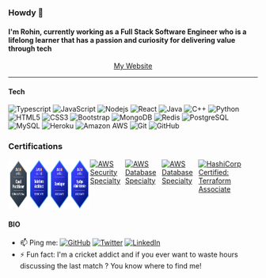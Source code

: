### Howdy 👋

#### I'm Rohin, currently working as a Full Stack Software Engineer who is a lifelong learner that has a passion and curiosity for delivering value through tech

<p align="center">
 <a href="https://rohinchopra.com">My Website<a/>
</p>
<hr/>

#### Tech

![Typescript](https://img.shields.io/badge/-TypeScript-black?style=flat-square&logo=typescript)
![JavaScript](https://img.shields.io/badge/-JavaScript-black?style=flat-square&logo=javascript)
![Nodejs](https://img.shields.io/badge/-Nodejs-black?style=flat-square&logo=Node.js)
![React](https://img.shields.io/badge/-React-black?style=flat-square&logo=react)
![Java](https://img.shields.io/badge/-java-E34A86?style=flat-square&logo=java)
![C++](https://img.shields.io/badge/-C++-00599C?style=flat-square&logo=c)
![Python](https://img.shields.io/badge/-Python-black?style=flat-square&logo=Python)
![HTML5](https://img.shields.io/badge/-HTML5-E34F26?style=flat-square&logo=html5&logoColor=white)
![CSS3](https://img.shields.io/badge/-CSS3-1572B6?style=flat-square&logo=css3)
![Bootstrap](https://img.shields.io/badge/-Bootstrap-563D7C?style=flat-square&logo=bootstrap)
![MongoDB](https://img.shields.io/badge/-MongoDB-black?style=flat-square&logo=mongodb)
![Redis](https://img.shields.io/badge/-Redis-black?style=flat-square&logo=Redis)
![PostgreSQL](https://img.shields.io/badge/-PostgreSQL-336791?style=flat-square&logo=postgresql)
![MySQL](https://img.shields.io/badge/-MySQL-black?style=flat-square&logo=mysql)
![Heroku](https://img.shields.io/badge/-Heroku-430098?style=flat-square&logo=heroku)
![Amazon AWS](https://img.shields.io/badge/Amazon%20AWS-232F3E?style=flat-square&logo=amazon-aws)
![Git](https://img.shields.io/badge/-Git-black?style=flat-square&logo=git)
![GitHub](https://img.shields.io/badge/-GitHub-181717?style=flat-square&logo=github)

### Certifications

<div style="display:flex">
 <a href="https://www.credly.com/badges/0de86e9f-7c45-4742-9e19-a2ea96146e8b/public_url" target="_blank" rel="noopener noreferrer">
  <img src="https://github.com/Rohin1212/Rohin1212/blob/main/aws-certified-cloud-practitioner.png?raw=true" width="100" height="100" alt="AWS
  Certified Cloud Practitioner">
 </a>
 <a href="https://www.credly.com/badges/2ec87625-d619-4406-9ba9-d0e9af970762/public_url" target="_blank" rel="noopener noreferrer">
   <img src="https://github.com/Rohin1212/Rohin1212/blob/main/aws-certified-solutions-architect-associate.png?raw=true" width="100"
       height="100" alt="AWS Certified Solutions Architect Associate">
 </a>
 <a href="https://www.credly.com/badges/63f3393b-c671-41a1-a82c-37dc922cded4/public_url" target="_blank" rel="noopener noreferrer">
   <img src="https://github.com/Rohin1212/Rohin1212/blob/main/aws-certified-developer-associate.png?raw=true" width="100" height="100"
       alt="AWS Certified Developer Associate">
 </a>
 <a href="https://www.credly.com/badges/63f3393b-c671-41a1-a82c-37dc922cded4/public_url" target="_blank" rel="noopener noreferrer">
   <img src="https://github.com/Rohin1212/Rohin1212/blob/main/aws-certified-sysops-administrator-associate.png?raw=true" width="100" height="100"
       alt="AWS SysOps Administrator Associate">
 </a>
  <a href="https://www.credly.com/badges/87c34aa0-073c-49b6-8864-52d86b783ecd/public_url" target="_blank" rel="noopener noreferrer">
   <img src="https://github.com/Rohin1212/Rohin1212/blob/main/aws-certified-security-specialty.png?raw=true" width="100" height="100"
       alt="AWS Security Specialty">
 </a>
 </a>
  <a href="https://www.credly.com/badges/9ff1badd-38a1-4e66-816d-91a7f7865a91/public_url" target="_blank" rel="noopener noreferrer">
   <img src="https://github.com/Rohin1212/Rohin1212/blob/main/aws-certified-database-specialty.png?raw=true" width="100" height="100"
       alt="AWS Database Specialty">
 </a>
 <a href="https://www.credly.com/badges/b86199bb-6f5b-4825-b0d5-3726cf8284ec/public_url" target="_blank" rel="noopener noreferrer">
   <img src="https://github.com/Rohin1212/Rohin1212/blob/main/aws-certified-solutions-architect-professional.png?raw=true" width="100" height="100"
       alt="AWS Database Specialty">
 </a>
<a href="https://www.credly.com/badges/f7404221-d8ad-4725-bf17-b4d5fbd57291/public_url" target="_blank" rel="noopener noreferrer">
   <img src="https://github.com/Rohin1212/Rohin1212/blob/main/hashicorp-certified-terraform-associate-003.png?raw=true" width="100" height="100"
       alt="HashiCorp Certified: Terraform Associate">
 </a>
</div>

#### BIO

- 📫 Ping me: <a href="https://github.com/Rohin1212">![GitHub](https://img.shields.io/badge/-GitHub-181717?style=flat-square&logo=github)</a>
  <a href="https://twitter.com/RohinChopra3">![Twitter](https://img.shields.io/badge/Twitter-1DA1F2?style=flat-square&logo=twitter&logoColor=white)</a>
  <a href="https://www.linkedin.com/in/rohin-chopra-2b38791a0/">![LinkedIn](https://img.shields.io/badge/LinkedIn-0077B5?style=flat-square&logo=linkedin&logoColor=white)</a>
- ⚡️ Fun fact: I'm a cricket addict and if you ever want to waste hours discussing the last match ? You know where to find me!
